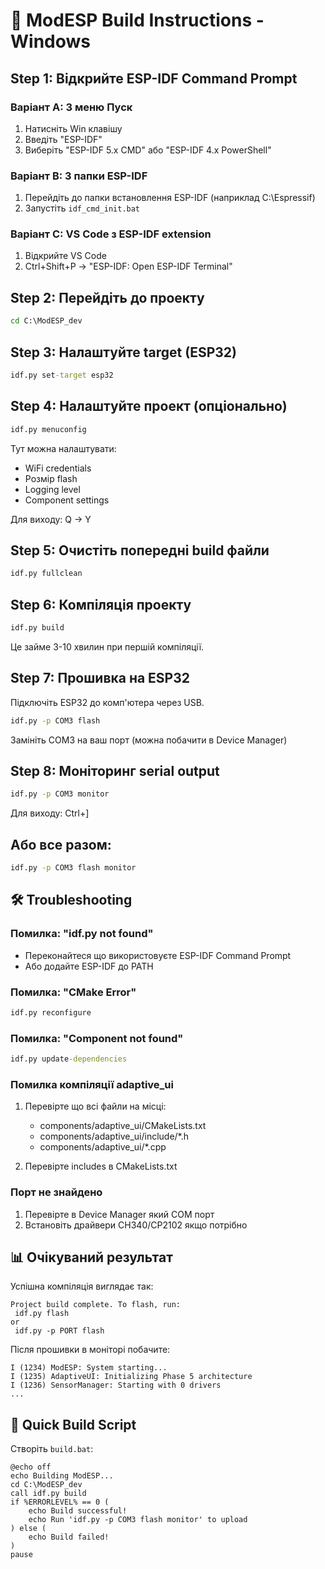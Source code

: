 # 🔧 ModESP Build Instructions - Windows

## Step 1: Відкрийте ESP-IDF Command Prompt

### Варіант A: З меню Пуск
1. Натисніть Win клавішу
2. Введіть "ESP-IDF" 
3. Виберіть "ESP-IDF 5.x CMD" або "ESP-IDF 4.x PowerShell"

### Варіант B: З папки ESP-IDF
1. Перейдіть до папки встановлення ESP-IDF (наприклад C:\Espressif\)
2. Запустіть `idf_cmd_init.bat`

### Варіант C: VS Code з ESP-IDF extension
1. Відкрийте VS Code
2. Ctrl+Shift+P → "ESP-IDF: Open ESP-IDF Terminal"

## Step 2: Перейдіть до проекту
```cmd
cd C:\ModESP_dev
```

## Step 3: Налаштуйте target (ESP32)
```cmd
idf.py set-target esp32
```

## Step 4: Налаштуйте проект (опціонально)
```cmd
idf.py menuconfig
```
Тут можна налаштувати:
- WiFi credentials
- Розмір flash
- Logging level
- Component settings

Для виходу: Q → Y

## Step 5: Очистіть попередні build файли
```cmd
idf.py fullclean
```

## Step 6: Компіляція проекту
```cmd
idf.py build
```

Це займе 3-10 хвилин при першій компіляції.

## Step 7: Прошивка на ESP32
Підключіть ESP32 до комп'ютера через USB.

```cmd
idf.py -p COM3 flash
```
Замініть COM3 на ваш порт (можна побачити в Device Manager)

## Step 8: Моніторинг serial output
```cmd
idf.py -p COM3 monitor
```
Для виходу: Ctrl+]

## Або все разом:
```cmd
idf.py -p COM3 flash monitor
```

## 🛠️ Troubleshooting

### Помилка: "idf.py not found"
- Переконайтеся що використовуєте ESP-IDF Command Prompt
- Або додайте ESP-IDF до PATH

### Помилка: "CMake Error"
```cmd
idf.py reconfigure
```

### Помилка: "Component not found"
```cmd
idf.py update-dependencies
```

### Помилка компіляції adaptive_ui
1. Перевірте що всі файли на місці:
   - components/adaptive_ui/CMakeLists.txt
   - components/adaptive_ui/include/*.h
   - components/adaptive_ui/*.cpp

2. Перевірте includes в CMakeLists.txt

### Порт не знайдено
1. Перевірте в Device Manager який COM порт
2. Встановіть драйвери CH340/CP2102 якщо потрібно

## 📊 Очікуваний результат

Успішна компіляція виглядає так:
```
Project build complete. To flash, run:
 idf.py flash
or
 idf.py -p PORT flash
```

Після прошивки в моніторі побачите:
```
I (1234) ModESP: System starting...
I (1235) AdaptiveUI: Initializing Phase 5 architecture
I (1236) SensorManager: Starting with 0 drivers
...
```

## 🎯 Quick Build Script

Створіть `build.bat`:
```batch
@echo off
echo Building ModESP...
cd C:\ModESP_dev
call idf.py build
if %ERRORLEVEL% == 0 (
    echo Build successful!
    echo Run 'idf.py -p COM3 flash monitor' to upload
) else (
    echo Build failed!
)
pause
```
